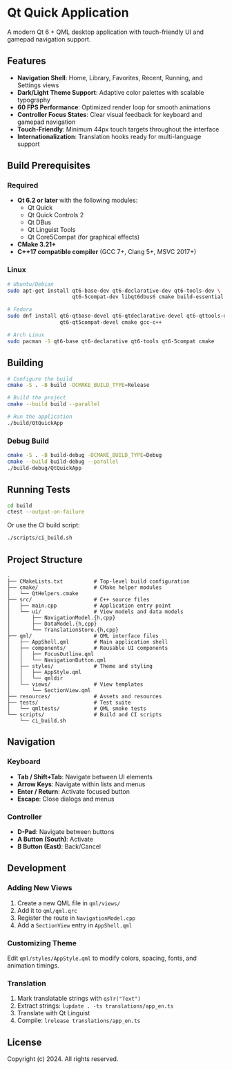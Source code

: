 # Qt Quick Application

A modern Qt 6 + QML desktop application with touch-friendly UI and gamepad navigation support.

## Features

- **Navigation Shell**: Home, Library, Favorites, Recent, Running, and Settings views
- **Dark/Light Theme Support**: Adaptive color palettes with scalable typography
- **60 FPS Performance**: Optimized render loop for smooth animations
- **Controller Focus States**: Clear visual feedback for keyboard and gamepad navigation
- **Touch-Friendly**: Minimum 44px touch targets throughout the interface
- **Internationalization**: Translation hooks ready for multi-language support

## Build Prerequisites

### Required

- **Qt 6.2 or later** with the following modules:
  - Qt Quick
  - Qt Quick Controls 2
  - Qt DBus
  - Qt Linguist Tools
  - Qt Core5Compat (for graphical effects)
- **CMake 3.21+**
- **C++17 compatible compiler** (GCC 7+, Clang 5+, MSVC 2017+)

### Linux

```bash
# Ubuntu/Debian
sudo apt-get install qt6-base-dev qt6-declarative-dev qt6-tools-dev \
                     qt6-5compat-dev libqt6dbus6 cmake build-essential

# Fedora
sudo dnf install qt6-qtbase-devel qt6-qtdeclarative-devel qt6-qttools-devel \
                 qt6-qt5compat-devel cmake gcc-c++

# Arch Linux
sudo pacman -S qt6-base qt6-declarative qt6-tools qt6-5compat cmake
```

## Building

```bash
# Configure the build
cmake -S . -B build -DCMAKE_BUILD_TYPE=Release

# Build the project
cmake --build build --parallel

# Run the application
./build/QtQuickApp
```

### Debug Build

```bash
cmake -S . -B build-debug -DCMAKE_BUILD_TYPE=Debug
cmake --build build-debug --parallel
./build-debug/QtQuickApp
```

## Running Tests

```bash
cd build
ctest --output-on-failure
```

Or use the CI build script:

```bash
./scripts/ci_build.sh
```

## Project Structure

```
.
├── CMakeLists.txt          # Top-level build configuration
├── cmake/                  # CMake helper modules
│   └── QtHelpers.cmake
├── src/                    # C++ source files
│   ├── main.cpp            # Application entry point
│   └── ui/                 # View models and data models
│       ├── NavigationModel.{h,cpp}
│       ├── DataModel.{h,cpp}
│       └── TranslationStore.{h,cpp}
├── qml/                    # QML interface files
│   ├── AppShell.qml        # Main application shell
│   ├── components/         # Reusable UI components
│   │   ├── FocusOutline.qml
│   │   └── NavigationButton.qml
│   ├── styles/             # Theme and styling
│   │   ├── AppStyle.qml
│   │   └── qmldir
│   └── views/              # View templates
│       └── SectionView.qml
├── resources/              # Assets and resources
├── tests/                  # Test suite
│   └── qmltests/           # QML smoke tests
└── scripts/                # Build and CI scripts
    └── ci_build.sh
```

## Navigation

### Keyboard

- **Tab / Shift+Tab**: Navigate between UI elements
- **Arrow Keys**: Navigate within lists and menus
- **Enter / Return**: Activate focused button
- **Escape**: Close dialogs and menus

### Controller

- **D-Pad**: Navigate between buttons
- **A Button (South)**: Activate
- **B Button (East)**: Back/Cancel

## Development

### Adding New Views

1. Create a new QML file in `qml/views/`
2. Add it to `qml/qml.qrc`
3. Register the route in `NavigationModel.cpp`
4. Add a `SectionView` entry in `AppShell.qml`

### Customizing Theme

Edit `qml/styles/AppStyle.qml` to modify colors, spacing, fonts, and animation timings.

### Translation

1. Mark translatable strings with `qsTr("Text")`
2. Extract strings: `lupdate . -ts translations/app_en.ts`
3. Translate with Qt Linguist
4. Compile: `lrelease translations/app_en.ts`

## License

Copyright (c) 2024. All rights reserved.
